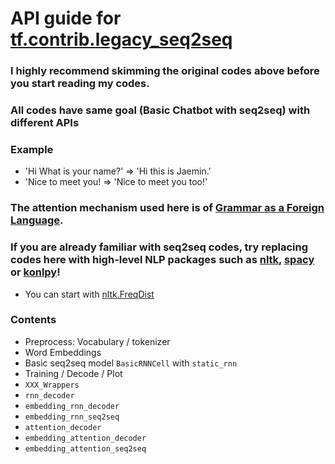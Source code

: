 # API guide for [tf.contrib.legacy_seq2seq](https://github.com/tensorflow/tensorflow/blob/master/tensorflow/contrib/legacy_seq2seq/python/ops/seq2seq.py)

### I highly recommend skimming the original codes above before you start reading my codes.

### All codes have same goal (Basic Chatbot with seq2seq) with different APIs

### Example
- 'Hi What is your name?'
=> 'Hi this is Jaemin.'
- 'Nice to meet you!
=> 'Nice to meet you too!'

### The attention mechanism used here is of [Grammar as a Foreign Language](https://arxiv.org/abs/1412.7449).

### If you are already familiar with seq2seq codes, try replacing codes here with high-level NLP packages such as [nltk](http://www.nltk.org/index.html), [spacy](https://spacy.io/) or [konlpy](http://konlpy.org/en/v0.4.4/)!
- You can start with [nltk.FreqDist](http://www.nltk.org/book/ch02.html)

### Contents

- Preprocess: Vocabulary / tokenizer
- Word Embeddings
- Basic seq2seq model `BasicRNNCell` with `static_rnn`
- Training / Decode / Plot
- `XXX_Wrappers`
- `rnn_decoder`
- `embedding_rnn_decoder`
- `embedding_rnn_seq2seq`
- `attention_decoder`
- `embedding_attention_decoder`
- `embedding_attention_seq2seq`
